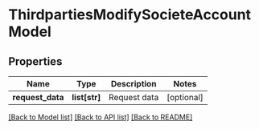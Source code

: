 # ThirdpartiesModifySocieteAccountModel

## Properties
Name | Type | Description | Notes
------------ | ------------- | ------------- | -------------
**request_data** | **list[str]** | Request data | [optional] 

[[Back to Model list]](../README.md#documentation-for-models) [[Back to API list]](../README.md#documentation-for-api-endpoints) [[Back to README]](../README.md)

